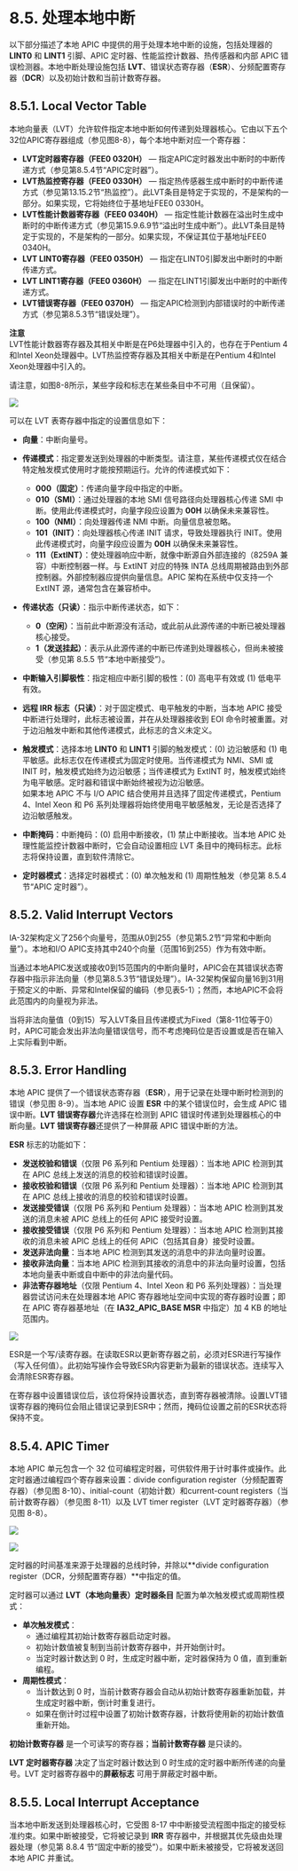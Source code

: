 # 8.5. 处理本地中断

以下部分描述了本地 APIC 中提供的用于处理本地中断的设施，包括处理器的 **LINT0** 和 **LINT1** 引脚、APIC 定时器、性能监控计数器、热传感器和内部 APIC 错误检测器。本地中断处理设施包括 **LVT**、错误状态寄存器（**ESR**）、分频配置寄存器（**DCR**）以及初始计数和当前计数寄存器。

## 8.5.1. Local Vector Table

本地向量表（LVT）允许软件指定本地中断如何传递到处理器核心。它由以下五个32位APIC寄存器组成（参见图8-8），每个本地中断对应一个寄存器：

- **LVT定时器寄存器（FEE0 0320H）** — 指定APIC定时器发出中断时的中断传递方式（参见第8.5.4节“APIC定时器”）。
- **LVT热监控寄存器（FEE0 0330H）** — 指定热传感器生成中断时的中断传递方式（参见第13.15.2节“热监控”）。此LVT条目是特定于实现的，不是架构的一部分。如果实现，它将始终位于基地址FEE0 0330H。
- **LVT性能计数器寄存器（FEE0 0340H）** — 指定性能计数器在溢出时生成中断时的中断传递方式（参见第15.9.6.9节“溢出时生成中断”）。此LVT条目是特定于实现的，不是架构的一部分。如果实现，不保证其位于基地址FEE0 0340H。
- **LVT LINT0寄存器（FEE0 0350H）** — 指定在LINT0引脚发出中断时的中断传递方式。
- **LVT LINT1寄存器（FEE0 0360H）** — 指定在LINT1引脚发出中断时的中断传递方式。
- **LVT错误寄存器（FEE0 0370H）** — 指定APIC检测到内部错误时的中断传递方式（参见第8.5.3节“错误处理”）。

**注意**  
LVT性能计数器寄存器及其相关中断是在P6处理器中引入的，也存在于Pentium 4和Intel Xeon处理器中。LVT热监控寄存器及其相关中断是在Pentium 4和Intel Xeon处理器中引入的。

请注意，如图8-8所示，某些字段和标志在某些条目中不可用（且保留）。

![](/static/images/2502/p072.png)

可以在 LVT 表寄存器中指定的设置信息如下：

- **向量**：中断向量号。  
- **传递模式**：指定要发送到处理器的中断类型。请注意，某些传递模式仅在结合特定触发模式使用时才能按预期运行。允许的传递模式如下：  
  - **000（固定）**：传递向量字段中指定的中断。  
  - **010（SMI）**：通过处理器的本地 SMI 信号路径向处理器核心传递 SMI 中断。使用此传递模式时，向量字段应设置为 **00H** 以确保未来兼容性。  
  - **100（NMI）**：向处理器传递 NMI 中断。向量信息被忽略。  
  - **101（INIT）**：向处理器核心传递 INIT 请求，导致处理器执行 INIT。使用此传递模式时，向量字段应设置为 **00H** 以确保未来兼容性。  
  - **111（ExtINT）**：使处理器响应中断，就像中断源自外部连接的（8259A 兼容）中断控制器一样。与 ExtINT 对应的特殊 INTA 总线周期被路由到外部控制器。外部控制器应提供向量信息。APIC 架构在系统中仅支持一个 ExtINT 源，通常包含在兼容桥中。  

- **传递状态（只读）**：指示中断传递状态，如下：  
  - **0（空闲）**：当前此中断源没有活动，或此前从此源传递的中断已被处理器核心接受。  
  - **1（发送挂起）**：表示从此源传递的中断已传递到处理器核心，但尚未被接受（参见第 8.5.5 节“本地中断接受”）。  

- **中断输入引脚极性**：指定相应中断引脚的极性：(0) 高电平有效或 (1) 低电平有效。  

- **远程 IRR 标志（只读）**：对于固定模式、电平触发的中断，当本地 APIC 接受中断进行处理时，此标志被设置，并在从处理器接收到 EOI 命令时被重置。对于边沿触发中断和其他传递模式，此标志的含义未定义。  

- **触发模式**：选择本地 **LINT0** 和 **LINT1** 引脚的触发模式：(0) 边沿敏感和 (1) 电平敏感。此标志仅在传递模式为固定时使用。当传递模式为 NMI、SMI 或 INIT 时，触发模式始终为边沿敏感；当传递模式为 ExtINT 时，触发模式始终为电平敏感。定时器和错误中断始终被视为边沿敏感。  
  如果本地 APIC 不与 I/O APIC 结合使用并且选择了固定传递模式，Pentium 4、Intel Xeon 和 P6 系列处理器将始终使用电平敏感触发，无论是否选择了边沿敏感触发。  

- **中断掩码**：中断掩码：(0) 启用中断接收，(1) 禁止中断接收。当本地 APIC 处理性能监控计数器中断时，它会自动设置相应 LVT 条目中的掩码标志。此标志将保持设置，直到软件清除它。  

- **定时器模式**：选择定时器模式：(0) 单次触发和 (1) 周期性触发（参见第 8.5.4 节“APIC 定时器”）。

## 8.5.2. Valid Interrupt Vectors

IA-32架构定义了256个向量号，范围从0到255（参见第5.2节“异常和中断向量”）。本地和I/O APIC支持其中240个向量（范围16到255）作为有效中断。

当通过本地APIC发送或接收0到15范围内的中断向量时，APIC会在其错误状态寄存器中指示非法向量（参见第8.5.3节“错误处理”）。IA-32架构保留向量16到31用于预定义的中断、异常和Intel保留的编码（参见表5-1）；然而，本地APIC不会将此范围内的向量视为非法。

当将非法向量值（0到15）写入LVT条目且传递模式为Fixed（第8-11位等于0）时，APIC可能会发出非法向量错误信号，而不考虑掩码位是否设置或是否在输入上实际看到中断。

## 8.5.3. Error Handling

本地 APIC 提供了一个错误状态寄存器（**ESR**），用于记录在处理中断时检测到的错误（参见图 8-9）。当本地 APIC 设置 **ESR** 中的某个错误位时，会生成 APIC 错误中断。**LVT 错误寄存器**允许选择在检测到 APIC 错误时传递到处理器核心的中断向量。**LVT 错误寄存器**还提供了一种屏蔽 APIC 错误中断的方法。

**ESR** 标志的功能如下：
- **发送校验和错误**（仅限 P6 系列和 Pentium 处理器）：当本地 APIC 检测到其在 APIC 总线上发送的消息的校验和错误时设置。  
- **接收校验和错误**（仅限 P6 系列和 Pentium 处理器）：当本地 APIC 检测到其在 APIC 总线上接收的消息的校验和错误时设置。  
- **发送接受错误**（仅限 P6 系列和 Pentium 处理器）：当本地 APIC 检测到其发送的消息未被 APIC 总线上的任何 APIC 接受时设置。  
- **接收接受错误**（仅限 P6 系列和 Pentium 处理器）：当本地 APIC 检测到其接收的消息未被 APIC 总线上的任何 APIC（包括其自身）接受时设置。  
- **发送非法向量**：当本地 APIC 检测到其发送的消息中的非法向量时设置。  
- **接收非法向量**：当本地 APIC 检测到其接收的消息中的非法向量时设置，包括本地向量表中断或自中断中的非法向量代码。  
- **非法寄存器地址**（仅限 Pentium 4、Intel Xeon 和 P6 系列处理器）：当处理器尝试访问未在处理器本地 APIC 寄存器地址空间中实现的寄存器时设置；即在 APIC 寄存器基地址（在 **IA32_APIC_BASE MSR** 中指定）加 4 KB 的地址范围内。

![](/static/images/2502/p073.png)

ESR是一个写/读寄存器。在读取ESR以更新寄存器之前，必须对ESR进行写操作（写入任何值）。此初始写操作会导致ESR内容更新为最新的错误状态。连续写入会清除ESR寄存器。

在寄存器中设置错误位后，该位将保持设置状态，直到寄存器被清除。设置LVT错误寄存器的掩码位会阻止错误记录到ESR中；然而，掩码位设置之前的ESR状态将保持不变。

## 8.5.4. APIC Timer

本地 APIC 单元包含一个 32 位可编程定时器，可供软件用于计时事件或操作。此定时器通过编程四个寄存器来设置：divide configuration
register（分频配置寄存器）（参见图 8-10）、initial-count（初始计数）和current-count registers（当前计数寄存器）（参见图 8-11）以及 LVT timer register（LVT 定时器寄存器）（参见图 8-8）。

![](/static/images/2502/p074.png)

![](/static/images/2502/p075.png)

定时器的时间基准来源于处理器的总线时钟，并除以**divide configuration register（DCR，分频配置寄存器）**中指定的值。

定时器可以通过 **LVT（本地向量表）定时器条目** 配置为单次触发模式或周期性模式：
- **单次触发模式**：
  - 通过编程其初始计数寄存器启动定时器。
  - 初始计数值被复制到当前计数寄存器中，并开始倒计时。
  - 当定时器计数达到 0 时，生成定时器中断，定时器保持为 0 值，直到重新编程。
- **周期性模式**：
  - 当计数达到 0 时，当前计数寄存器会自动从初始计数寄存器重新加载，并生成定时器中断，倒计时重复进行。
  - 如果在倒计时过程中设置了初始计数寄存器，计数将使用新的初始计数值重新开始。

**初始计数寄存器** 是一个可读写的寄存器；**当前计数寄存器** 是只读的。

**LVT 定时器寄存器** 决定了当定时器计数达到 0 时生成的定时器中断所传递的向量号。LVT 定时器寄存器中的**屏蔽标志** 可用于屏蔽定时器中断。

## 8.5.5. Local Interrupt Acceptance

当本地中断发送到处理器核心时，它受图 8-17 中中断接受流程图中指定的接受标准约束。如果中断被接受，它将被记录到 **IRR** 寄存器中，并根据其优先级由处理器处理（参见第 8.8.4 节“固定中断的接受”）。如果中断未被接受，它将被发送回本地 APIC 并重试。
